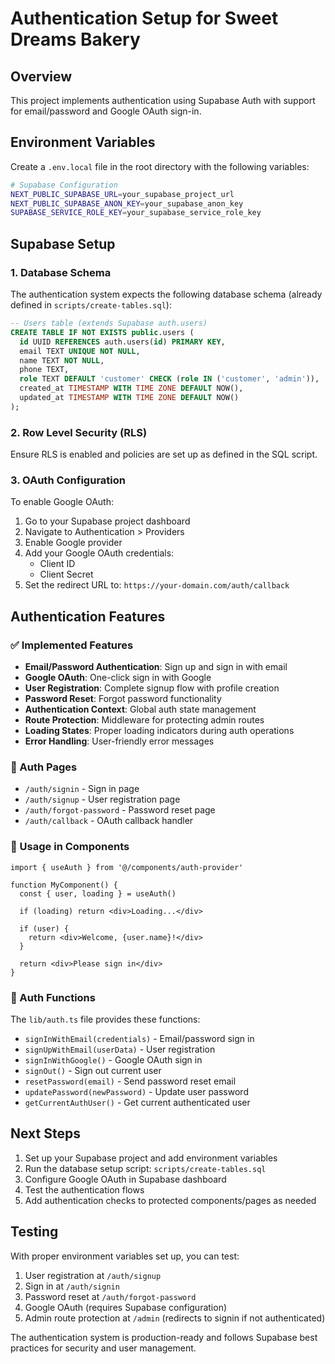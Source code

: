 # Authentication Setup for Sweet Dreams Bakery

## Overview

This project implements authentication using Supabase Auth with support for email/password and Google OAuth sign-in.

## Environment Variables

Create a `.env.local` file in the root directory with the following variables:

```bash
# Supabase Configuration
NEXT_PUBLIC_SUPABASE_URL=your_supabase_project_url
NEXT_PUBLIC_SUPABASE_ANON_KEY=your_supabase_anon_key
SUPABASE_SERVICE_ROLE_KEY=your_supabase_service_role_key
```

## Supabase Setup

### 1. Database Schema

The authentication system expects the following database schema (already defined in `scripts/create-tables.sql`):

```sql
-- Users table (extends Supabase auth.users)
CREATE TABLE IF NOT EXISTS public.users (
  id UUID REFERENCES auth.users(id) PRIMARY KEY,
  email TEXT UNIQUE NOT NULL,
  name TEXT NOT NULL,
  phone TEXT,
  role TEXT DEFAULT 'customer' CHECK (role IN ('customer', 'admin')),
  created_at TIMESTAMP WITH TIME ZONE DEFAULT NOW(),
  updated_at TIMESTAMP WITH TIME ZONE DEFAULT NOW()
);
```

### 2. Row Level Security (RLS)

Ensure RLS is enabled and policies are set up as defined in the SQL script.

### 3. OAuth Configuration

To enable Google OAuth:

1. Go to your Supabase project dashboard
2. Navigate to Authentication > Providers
3. Enable Google provider
4. Add your Google OAuth credentials:
   - Client ID
   - Client Secret
5. Set the redirect URL to: `https://your-domain.com/auth/callback`

## Authentication Features

### ✅ Implemented Features

- **Email/Password Authentication**: Sign up and sign in with email
- **Google OAuth**: One-click sign in with Google
- **User Registration**: Complete signup flow with profile creation
- **Password Reset**: Forgot password functionality
- **Authentication Context**: Global auth state management
- **Route Protection**: Middleware for protecting admin routes
- **Loading States**: Proper loading indicators during auth operations
- **Error Handling**: User-friendly error messages

### 📝 Auth Pages

- `/auth/signin` - Sign in page
- `/auth/signup` - User registration page
- `/auth/forgot-password` - Password reset page
- `/auth/callback` - OAuth callback handler

### 🔧 Usage in Components

```tsx
import { useAuth } from '@/components/auth-provider'

function MyComponent() {
  const { user, loading } = useAuth()

  if (loading) return <div>Loading...</div>
  
  if (user) {
    return <div>Welcome, {user.name}!</div>
  }
  
  return <div>Please sign in</div>
}
```

### 🔐 Auth Functions

The `lib/auth.ts` file provides these functions:

- `signInWithEmail(credentials)` - Email/password sign in
- `signUpWithEmail(userData)` - User registration
- `signInWithGoogle()` - Google OAuth sign in
- `signOut()` - Sign out current user
- `resetPassword(email)` - Send password reset email
- `updatePassword(newPassword)` - Update user password
- `getCurrentAuthUser()` - Get current authenticated user

## Next Steps

1. Set up your Supabase project and add environment variables
2. Run the database setup script: `scripts/create-tables.sql`
3. Configure Google OAuth in Supabase dashboard
4. Test the authentication flows
5. Add authentication checks to protected components/pages as needed

## Testing

With proper environment variables set up, you can test:

1. User registration at `/auth/signup`
2. Sign in at `/auth/signin`  
3. Password reset at `/auth/forgot-password`
4. Google OAuth (requires Supabase configuration)
5. Admin route protection at `/admin` (redirects to signin if not authenticated)

The authentication system is production-ready and follows Supabase best practices for security and user management.
